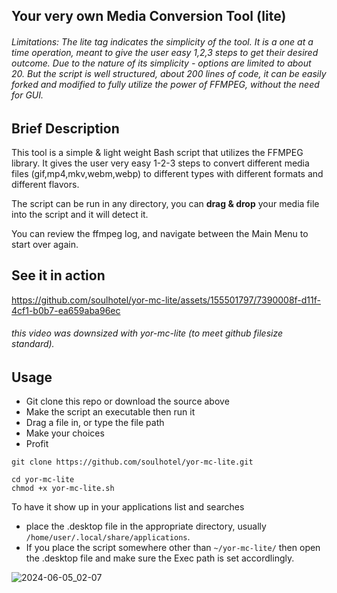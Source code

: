 ## Your very own Media Conversion Tool (lite)

###### Limitations: The *lite* tag indicates the simplicity of the tool. It is a one at a time operation, meant to give the user easy 1,2,3 steps to get their desired outcome. Due to the nature of its simplicity - options are limited to about 20. But the script is well structured, about 200 lines of code, it can be easily forked and modified to fully utilize the power of FFMPEG, without the need for GUI.

## Brief Description

This tool is a simple & light weight Bash script that utilizes the FFMPEG library. It gives the user very easy 1-2-3 steps to convert different media files (gif,mp4,mkv,webm,webp) to different types with different formats and different flavors.

The script can be run in any directory, you can **drag & drop** your media file into the script and it will detect it.

You can review the ffmpeg log, and navigate between the Main Menu to start over again.

## See it in action

https://github.com/soulhotel/yor-mc-lite/assets/155501797/7390008f-d11f-4cf1-b0b7-ea659aba96ec

###### this video was downsized with yor-mc-lite (to meet github filesize standard).

## Usage

- Git clone this repo or download the source above
- Make the script an executable then run it
- Drag a file in, or type the file path
- Make your choices
- Profit

```
git clone https://github.com/soulhotel/yor-mc-lite.git
```
```
cd yor-mc-lite
chmod +x yor-mc-lite.sh
```

To have it show up in your applications list and searches
- place the .desktop file in the appropriate directory, usually `/home/user/.local/share/applications`.
- If you place the script somewhere other than `~/yor-mc-lite/` then open the .desktop file and make sure the Exec path is set accordlingly.

![2024-06-05_02-07](https://github.com/soulhotel/yor-mc-lite/assets/155501797/d94d9249-a6b7-4003-b7ca-e04adf440bd5)
